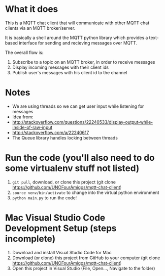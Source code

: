 # What it does
This is a MQTT chat client that will communicate with other MQTT chat clients via an MQTT broker/server.

It is basically a shell around the MQTT python library which provides a text-based interface for sending and recieving messages over MQTT.

The overall flow is:

1. Subscribe to a topic on an MQTT broker, in order to receive messages
2. Display incoming messages with their client ids
3. Publish user's messages with his client id to the channel
 
# Notes
- We are using threads so we can get user input while listening for messages
 - Idea from:
  - http://stackoverflow.com/questions/22240533/display-output-while-inside-of-raw-input
  - http://stackoverflow.com/a/22240617
- The Queue library handles locking between threads

# Run the code (you'll also need to do some virtualenv stuff not listed)
1. `git pull`, download, or clone this project (git clone https://github.com/UNOFourAmigos/mqtt-chat-client)
2. `source venv/bin/activate` to change into the virtual python environment
3. `python main.py` to run the code!

# Mac Visual Studio Code Development Setup (steps incomplete)
1. Download and install Visual Studio Code for Mac
2. Download (or clone) this project from GitHub to your computer (git clone https://github.com/UNOFourAmigos/mqtt-chat-client)
3. Open this project in Visual Studio (File, Open..., Navigate to the folder)

